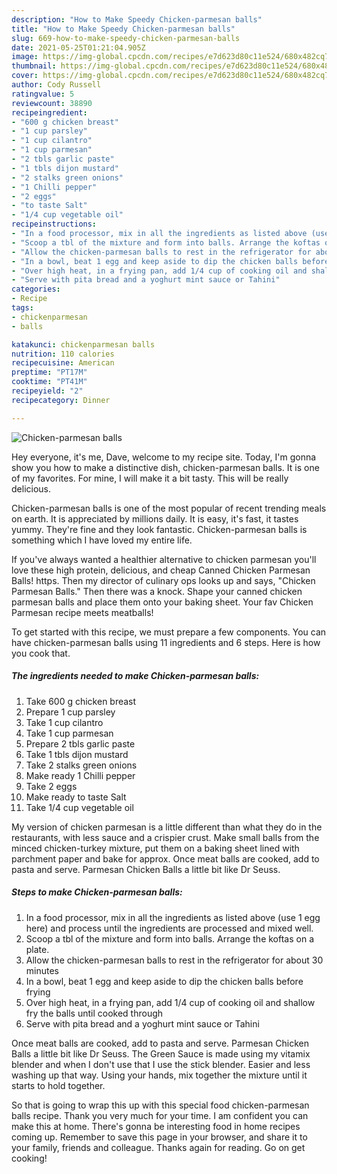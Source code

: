 ```yaml
---
description: "How to Make Speedy Chicken-parmesan balls"
title: "How to Make Speedy Chicken-parmesan balls"
slug: 669-how-to-make-speedy-chicken-parmesan-balls
date: 2021-05-25T01:21:04.905Z
image: https://img-global.cpcdn.com/recipes/e7d623d80c11e524/680x482cq70/chicken-parmesan-balls-recipe-main-photo.jpg
thumbnail: https://img-global.cpcdn.com/recipes/e7d623d80c11e524/680x482cq70/chicken-parmesan-balls-recipe-main-photo.jpg
cover: https://img-global.cpcdn.com/recipes/e7d623d80c11e524/680x482cq70/chicken-parmesan-balls-recipe-main-photo.jpg
author: Cody Russell
ratingvalue: 5
reviewcount: 38890
recipeingredient:
- "600 g chicken breast"
- "1 cup parsley"
- "1 cup cilantro"
- "1 cup parmesan"
- "2 tbls garlic paste"
- "1 tbls dijon mustard"
- "2 stalks green onions"
- "1 Chilli pepper"
- "2 eggs"
- "to taste Salt"
- "1/4 cup vegetable oil"
recipeinstructions:
- "In a food processor, mix in all the ingredients as listed above (use 1 egg here) and process until the ingredients are processed and mixed well."
- "Scoop a tbl of the mixture and form into balls. Arrange the koftas on a plate."
- "Allow the chicken-parmesan balls to rest in the refrigerator for about 30 minutes"
- "In a bowl, beat 1 egg and keep aside to dip the chicken balls before frying"
- "Over high heat, in a frying pan, add 1/4 cup of cooking oil and shallow fry the balls until cooked through"
- "Serve with pita bread and a yoghurt mint sauce or Tahini"
categories:
- Recipe
tags:
- chickenparmesan
- balls

katakunci: chickenparmesan balls 
nutrition: 110 calories
recipecuisine: American
preptime: "PT17M"
cooktime: "PT41M"
recipeyield: "2"
recipecategory: Dinner

---
```



![Chicken-parmesan balls](https://img-global.cpcdn.com/recipes/e7d623d80c11e524/680x482cq70/chicken-parmesan-balls-recipe-main-photo.jpg)

Hey everyone, it's me, Dave, welcome to my recipe site. Today, I'm gonna show you how to make a distinctive dish, chicken-parmesan balls. It is one of my favorites. For mine, I will make it a bit tasty. This will be really delicious.

Chicken-parmesan balls is one of the most popular of recent trending meals on earth. It is appreciated by millions daily. It is easy, it's fast, it tastes yummy. They're fine and they look fantastic. Chicken-parmesan balls is something which I have loved my entire life.

If you&#39;ve always wanted a healthier alternative to chicken parmesan you&#39;ll love these high protein, delicious, and cheap Canned Chicken Parmesan Balls! https. Then my director of culinary ops looks up and says, &#34;Chicken Parmesan Balls.&#34; Then there was a knock. Shape your canned chicken parmesan balls and place them onto your baking sheet. Your fav Chicken Parmesan recipe meets meatballs!


To get started with this recipe, we must prepare a few components. You can have chicken-parmesan balls using 11 ingredients and 6 steps. Here is how you cook that.

<!--inarticleads1-->

##### The ingredients needed to make Chicken-parmesan balls:

1. Take 600 g chicken breast
1. Prepare 1 cup parsley
1. Take 1 cup cilantro
1. Take 1 cup parmesan
1. Prepare 2 tbls garlic paste
1. Take 1 tbls dijon mustard
1. Take 2 stalks green onions
1. Make ready 1 Chilli pepper
1. Take 2 eggs
1. Make ready to taste Salt
1. Take 1/4 cup vegetable oil


My version of chicken parmesan is a little different than what they do in the restaurants, with less sauce and a crispier crust. Make small balls from the minced chicken-turkey mixture, put them on a baking sheet lined with parchment paper and bake for approx. Once meat balls are cooked, add to pasta and serve. Parmesan Chicken Balls a little bit like Dr Seuss. 

<!--inarticleads2-->

##### Steps to make Chicken-parmesan balls:

1. In a food processor, mix in all the ingredients as listed above (use 1 egg here) and process until the ingredients are processed and mixed well.
1. Scoop a tbl of the mixture and form into balls. Arrange the koftas on a plate.
1. Allow the chicken-parmesan balls to rest in the refrigerator for about 30 minutes
1. In a bowl, beat 1 egg and keep aside to dip the chicken balls before frying
1. Over high heat, in a frying pan, add 1/4 cup of cooking oil and shallow fry the balls until cooked through
1. Serve with pita bread and a yoghurt mint sauce or Tahini


Once meat balls are cooked, add to pasta and serve. Parmesan Chicken Balls a little bit like Dr Seuss. The Green Sauce is made using my vitamix blender and when I don&#39;t use that I use the stick blender. Easier and less washing up that way. Using your hands, mix together the mixture until it starts to hold together. 

So that is going to wrap this up with this special food chicken-parmesan balls recipe. Thank you very much for your time. I am confident you can make this at home. There's gonna be interesting food in home recipes coming up. Remember to save this page in your browser, and share it to your family, friends and colleague. Thanks again for reading. Go on get cooking!
